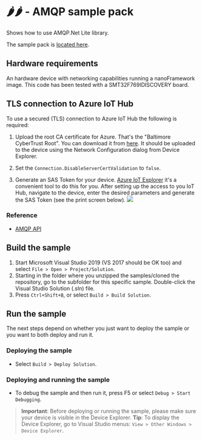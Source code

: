 # 🌶️🌶️ - AMQP sample pack

Shows how to use AMQP.Net Lite library.

The sample pack is [located here](./).

## Hardware requirements

An hardware device with networking capabilities running a nanoFramework image. This code has been tested with a SMT32F769IDISCOVERY board.

## TLS connection to Azure IoT Hub

To use a secured (TLS) connection to Azure IoT Hub the following is required:

1. Upload the root CA certificate for Azure. That's the "Baltimore CyberTrust Root". You can download it from [here](https://docs.microsoft.com/en-us/azure/security/fundamentals/tls-certificate-changes#what-is-changing). It should be uploaded to the device using the Network Configuration dialog from Device Explorer.

1. Set the `Connection.DisableServerCertValidation` to `false`.

1. Generate an SAS Token for your device. [Azure IoT Explorer](https://github.com/Azure/azure-iot-explorer) it's a convenient tool to do this for you.
After setting up the access to you IoT Hub, navigate to the device, enter the desired parameters and generate the SAS Token (see the print screen below).
![](azure-iot-explorer-sas.png) 

### Reference

- [AMQP API](http://azure.github.io/amqpnetlite/api/Amqp.html)

## Build the sample

1. Start Microsoft Visual Studio 2019 (VS 2017 should be OK too) and select `File > Open > Project/Solution`.
1. Starting in the folder where you unzipped the samples/cloned the repository, go to the subfolder for this specific sample. Double-click the Visual Studio Solution (.sln) file.
1. Press `Ctrl+Shift+B`, or select `Build > Build Solution`.

## Run the sample

The next steps depend on whether you just want to deploy the sample or you want to both deploy and run it.

### Deploying the sample

- Select `Build > Deploy Solution`.

### Deploying and running the sample

- To debug the sample and then run it, press F5 or select `Debug > Start Debugging`.

> **Important**: Before deploying or running the sample, please make sure your device is visible in the Device Explorer.
> **Tip**: To display the Device Explorer, go to Visual Studio menus: `View > Other Windows > Device Explorer`.
